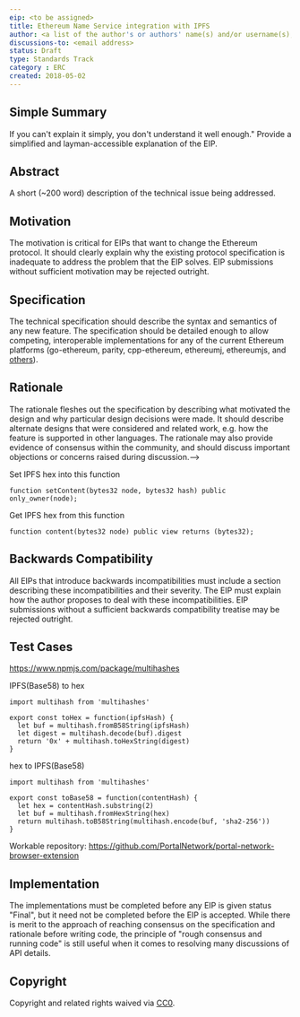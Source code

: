 ```yaml
---
eip: <to be assigned>
title: Ethereum Name Service integration with IPFS
author: <a list of the author's or authors' name(s) and/or username(s), or name(s) and email(s), e.g. (use with the parentheses or triangular brackets): FirstName LastName (@GitHubUsername), FirstName LastName <foo@bar.com>, FirstName (@GitHubUsername) and GitHubUsername (@GitHubUsername)>
discussions-to: <email address>
status: Draft
type: Standards Track
category : ERC
created: 2018-05-02
---
```


## Simple Summary
<!--"If you can't explain it simply, you don't understand it well enough." Provide a simplified and layman-accessible explanation of the EIP.-->
If you can't explain it simply, you don't understand it well enough." Provide a simplified and layman-accessible explanation of the EIP.

## Abstract
<!--A short (~200 word) description of the technical issue being addressed.-->
A short (~200 word) description of the technical issue being addressed.

## Motivation
<!--The motivation is critical for EIPs that want to change the Ethereum protocol. It should clearly explain why the existing protocol specification is inadequate to address the problem that the EIP solves. EIP submissions without sufficient motivation may be rejected outright.-->
The motivation is critical for EIPs that want to change the Ethereum protocol. It should clearly explain why the existing protocol specification is inadequate to address the problem that the EIP solves. EIP submissions without sufficient motivation may be rejected outright.

## Specification
<!--The technical specification should describe the syntax and semantics of any new feature. The specification should be detailed enough to allow competing, interoperable implementations for any of the current Ethereum platforms (go-ethereum, parity, cpp-ethereum, ethereumj, ethereumjs, and [others](https://github.com/ethereum/wiki/wiki/Clients)).-->
The technical specification should describe the syntax and semantics of any new feature. The specification should be detailed enough to allow competing, interoperable implementations for any of the current Ethereum platforms (go-ethereum, parity, cpp-ethereum, ethereumj, ethereumjs, and [others](https://github.com/ethereum/wiki/wiki/Clients)).

## Rationale
<!--The rationale fleshes out the specification by describing what motivated the design and why particular design decisions were made. It should describe alternate designs that were considered and related work, e.g. how the feature is supported in other languages. The rationale may also provide evidence of consensus within the community, and should discuss important objections or concerns raised during discussion.-->
The rationale fleshes out the specification by describing what motivated the design and why particular design decisions were made. It should describe alternate designs that were considered and related work, e.g. how the feature is supported in other languages. The rationale may also provide evidence of consensus within the community, and should discuss important objections or concerns raised during discussion.-->

Set IPFS hex into this function 

```
function setContent(bytes32 node, bytes32 hash) public only_owner(node);
```

Get IPFS hex from this function

```
function content(bytes32 node) public view returns (bytes32);
```


## Backwards Compatibility
<!--All EIPs that introduce backwards incompatibilities must include a section describing these incompatibilities and their severity. The EIP must explain how the author proposes to deal with these incompatibilities. EIP submissions without a sufficient backwards compatibility treatise may be rejected outright.-->
All EIPs that introduce backwards incompatibilities must include a section describing these incompatibilities and their severity. The EIP must explain how the author proposes to deal with these incompatibilities. EIP submissions without a sufficient backwards compatibility treatise may be rejected outright.


## Test Cases

https://www.npmjs.com/package/multihashes

IPFS(Base58) to hex

```
import multihash from 'multihashes'

export const toHex = function(ipfsHash) {
  let buf = multihash.fromB58String(ipfsHash)
  let digest = multihash.decode(buf).digest
  return '0x' + multihash.toHexString(digest)
}
```

hex to IPFS(Base58)

```
import multihash from 'multihashes'

export const toBase58 = function(contentHash) {
  let hex = contentHash.substring(2)
  let buf = multihash.fromHexString(hex)
  return multihash.toB58String(multihash.encode(buf, 'sha2-256'))
}
```

Workable repository: https://github.com/PortalNetwork/portal-network-browser-extension

## Implementation
<!--The implementations must be completed before any EIP is given status "Final", but it need not be completed before the EIP is accepted. While there is merit to the approach of reaching consensus on the specification and rationale before writing code, the principle of "rough consensus and running code" is still useful when it comes to resolving many discussions of API details.-->
The implementations must be completed before any EIP is given status "Final", but it need not be completed before the EIP is accepted. While there is merit to the approach of reaching consensus on the specification and rationale before writing code, the principle of "rough consensus and running code" is still useful when it comes to resolving many discussions of API details.

## Copyright
Copyright and related rights waived via [CC0](https://creativecommons.org/publicdomain/zero/1.0/).
